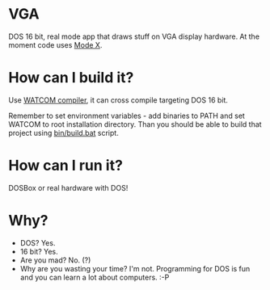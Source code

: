 # VGA
DOS 16 bit, real mode app that draws stuff on VGA display hardware.
At the moment code uses [Mode X](https://en.wikipedia.org/wiki/Mode_X).

# How can I build it?
Use [WATCOM compiler](https://github.com/open-watcom/open-watcom-v2), it can cross compile targeting DOS 16 bit.

Remember to set environment variables - add binaries to PATH and set WATCOM to root installation directory. Than you should be able to build that project using [bin/build.bat](https://github.com/andrzejdus/vga-renderer/blob/master/bin/build.bat) script.

# How can I run it?
DOSBox or real hardware with DOS!

# Why?
* DOS? Yes.
* 16 bit? Yes.
* Are you mad? No. (?)
* Why are you wasting your time? I'm not. Programming for DOS is fun and you can learn a lot about computers. :-P
